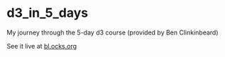 # d3_in_5_days


My journey through the 5-day d3 course (provided by Ben Clinkinbeard)

See it live at [bl.ocks.org](https://bl.ocks.org/mell0kat/f78f4dbef7fd75116ef33f2c06e392b3/4c5fd3e9626d29d6b3b7940bbeb5f73be867ac87)

